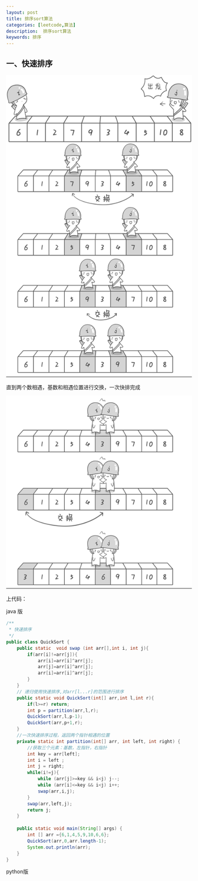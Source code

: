 ```yaml
---
layout: post
title: 排序sort算法
categories: [leetcode,算法]
description:  排序sort算法
keywords: 排序
---
```


## 一、快速排序

![image-20210226155041152](2021-02-26-排序sort算法.assets/image-20210226155041152.png)

直到两个数相遇，基数和相遇位置进行交换，一次快排完成

![image-20210226155108512](2021-02-26-排序sort算法.assets/image-20210226155108512.png)

上代码：

java 版

```java
/**
 * 快速排序
 */
public class QuickSort {
    public static  void swap (int arr[],int i, int j){
        if(arr[i]!=arr[j]){
            arr[i]=arr[i]^arr[j];
            arr[j]=arr[i]^arr[j];
            arr[i]=arr[i]^arr[j];
        }
    }
    // 递归使用快速排序,对arr[l...r]的范围进行排序
    public static void QuickSort(int[] arr,int l,int r){
        if(l>=r) return;
        int p = partition(arr,l,r);
        QuickSort(arr,l,p-1);
        QuickSort(arr,p+1,r);
    }
    //一次快速排序过程，返回两个指针相遇的位置
    private static int partition(int[] arr, int left, int right) {
        //获取三个元素：基数，左指针，右指针
        int key = arr[left];
        int i = left ;
        int j = right;
        while(i!=j){
            while (arr[j]>=key && i<j) j--;
            while (arr[i]<=key && i<j) i++;
            swap(arr,i,j);
        }
        swap(arr,left,j);
        return j;
    }
   
    public static void main(String[] args) {
        int [] arr ={6,1,4,5,9,10,6,6};
        QuickSort(arr,0,arr.length-1);
        System.out.println(arr);
    }
}
```



python版

```python

```

